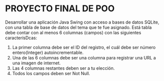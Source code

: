 # PROYECTO FINAL DE POO

Desarrollar una aplicación Java Swing con acceso a bases de datos SQLite, con una tabla de
base de datos del tema que te fue asignado. Está tabla debe contar con al menos 6
columnas (campos) con las siguientes caracterísDcas:
1. La primer columna debe ser el ID del registro, el cuál debe ser número
   entero(Integer) autoincrementable.
2. Una de las 6 columnas debe ser una columna para registrar una URL a una imagen
   de internet.
3. Las 4 columnas restantes deben ser a tu elección.
4. Todos los campos deben ser Not Null.
